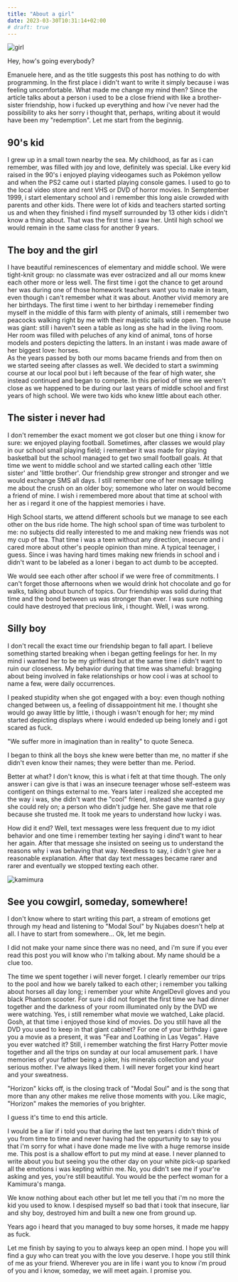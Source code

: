 ```yaml
---
title: "About a girl"
date: 2023-03-30T10:31:14+02:00
# draft: true
---
```


![girl](/city_girl.jpg)

Hey, how's going everybody? 

Emanuele here, and as the title suggests this post has nothing to do with programming. In the first place i didn't want to write it simply because i was feeling uncomfortable. What made me change my mind then? Since the article talks about a person i used to be a close friend with like a brother-sister friendship, how i fucked up everything and how i've never had the possibility to aks her sorry i thought that, perhaps, writing about it would have been my "redemption". 
Let me start from the beginnig.

## 90's kid
I grew up in a small town nearby the sea. My childhood, as far as i can remember, was filled with joy and love, definitely was special. Like every kid raised in the 90's i enjoyed playing videogames such as Pokémon yellow and when the PS2 came out i started playing console games. I used to go to the local video store and rent VHS or DVD of horror movies. In Semptember 1999, i start elementary school and i remember this long aisle crowded with parents and other kids. There were lot of kids and teachers started sorting us and when they finished i find myself surrounded by 13 other kids i didn't know a thing about. That was the first time i saw her. Until high school we would remain in the same class for another 9 years.

## The boy and the girl
I have beautiful reminescences of elementary and middle school. We were tight-knit group: no classmate was ever ostracized and all our moms knew each other more or less well. The first time i got the chance to get around her was during one of those homework teachers want you to make in team, even though i can't remember what it was about. Another vivid memory are her birthdays. The first time i went to her birthday i rememeber finding myself in the middle of this farm with plenty of animals, still i remember two peacocks walking right by me with their majestic tails wide open. The house was giant: still i haven't seen a table as long as she had in the living room. Her room was filled with peluches of any kind of animal, tons of horse models and posters depicting the latters. In an instant i was made aware of her biggest love: horses.   
As the years passed by both our moms bacame friends and from then on we started seeing after classes as well. We decided to start a swimming course at our local pool but i left because of the fear of high water, she instead continued and began to compete. In this period of time we weren't close as we happened to be during our last years of middle school and first years of high school. We were two kids who knew little about each other.

## The sister i never had
I don't remember the exact moment we got closer but one thing i know for sure: we enjoyed playing football. Sometimes, after classes we would play in our school small playing field; i remember it was made for playing basketball but the school managed to get two small football goals. At that time we went to middle school and we started calling each other 'little sister' and 'little brother'. Our friendship grew stronger and stronger and we would exchange SMS all days. I still remember one of her message telling me about the crush on an older boy; somemone who later on would become a friend of mine. I wish i remembered more about that time at school with her as i regard it one of the happiest memories i have.

High School starts, we attend different schools but we manage to see each other on the bus ride home. The high school span of time was turbolent to me: no subjects did really interested to me and making new friends was not my cup of tea. That time i was a teen without any direction, insecure and i cared more about other's people opinion than mine. A typical teenager, i guess. Since i was having hard times making new friends in school and i didn't want to be labeled as a loner i began to act dumb to be accepted.

We would see each other after school if we were free of commitments. I can't forget those afternoons when we would drink hot chocolate and go for walks, talking about bunch of topics. Our friendship was solid during that time and the bond between us was stronger than ever. I was sure nothing could have destroyed that precious link, i thought. Well, i was wrong.

## Silly boy
I don't recall the exact time our friendship began to fall apart. I believe something started breaking when i began getting feelings for her. In my mind i wanted her to be my girlfriend but at the same time i didn't want to ruin our closeness. My behavior during that time was shameful: bragging about being involved in fake relationships or how cool i was at school to name a few, were daily occurrences.

I peaked stupidity when she got engaged with a boy: even though nothing changed between us, a feeling of dissappointment hit me. I thought she would go away little by little, i though i wasn't enough for her; my mind started depicting displays where i would endeded up being lonely and i got scared as fuck. 

"We suffer more in imagination than in reality" to quote Seneca. 

I began to think all the boys she knew were better than me, no matter if she didn't even know their names; they were better than me. Period. 

Better at what? I don't know, this is what i felt at that time though. The only answer i can give is that i was an insecure teenager whose self-esteem was contigent on things external to me. Years later i realized she accepted me the way i was, she didn't want the "cool" friend, instead she wanted a guy she could rely on; a person who didn't judge her. She gave me that role because she trusted me. It took me years to understand how lucky i was.

How did it end? Well, text messages were less frequent due to my idiot behavior and one time i remember texting her saying i dind't want to hear her again. After that message she insisted on seeing us to understand the reasons why i was behaving that way. Needless to say, i didn't give her a reasonable explanation. After that day text messages became rarer and rarer and eventually we stopped texting each other. 

![kamimura](/kamimura.jpg)

## See you cowgirl, someday, somewhere!
I don't know where to start writing this part, a stream of emotions get through my head and listening to "Modal Soul" by Nujabes doesn't help at all. I have to start from somewhere... Ok, let me begin.

I did not make your name since there was no need, and i'm sure if you ever read this post you will know who i'm talking about. My name should be a clue too.

The time we spent together i will never forget. I clearly remember our trips to the pool and how we barely talked to each other; i remember you talking about horses all day long; i remember your white AngelDevil gloves and you black Phantom scooter. For sure i did not forget the first time we had dinner together and the darkness of your room illuminated only by the DVD we were watching. Yes, i still remember what movie we watched, Lake placid. Gosh, at that time i enjoyed those kind of movies.
Do you still have all the DVD you used to keep in that giant cabinet? 
For one of your birthday i gave you a movie as a present, it was "Fear and Loathing in Las Vegas". Have you ever watched it?
Still, i remember watching the first Harry Potter movie together and all the trips on sunday at our local amusement park. I have memories of your father being a joker, his minerals collection and your serious mother. I've always liked them. I will never forget your kind heart and your sweatness.

"Horizon" kicks off, is the closing track of "Modal Soul" and is the song that more than any other makes me relive those moments with you. Like magic, "Horizon" makes the memories of you brighter. 

I guess it's time to end this article.

I would be a liar if i told you that during the last ten years i didn't think of you from time to time and never having had the oppurtunity to say to you that i'm sorry for what i have done made me live with a huge remorse inside me. This post is a shallow effort to put my mind at ease. I never planned to write about you but seeing you the other day on your white pick-up sparked all the emotions i was kepting within me. No, you didn't see me if your're asking and yes, you're still beautiful. You would be the perfect woman for a Kamimura's manga.

We know nothing about each other but let me tell you that i'm no more the kid you used to know. I despised myself so bad that i took that insecure, liar and shy boy, destroyed him and built a new one from ground up.

Years ago i heard that you managed to buy some horses, it made me happy as fuck.

Let me finish by saying to you to always keep an open mind. I hope you will find a guy who can treat you with the love you deserve. I hope you still think of me as your friend. Wherever you are in life i want you to know i'm proud of you and i know, someday, we will meet again. I promise you. 



